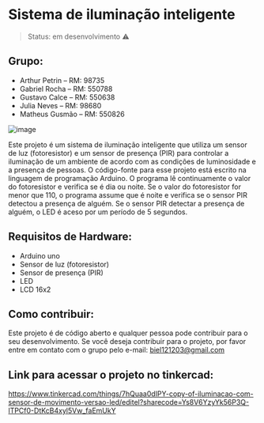 # Sistema de iluminação inteligente
> Status: em desenvolvimento ⚠️
## Grupo:

- Arthur Petrin – RM: 98735 
- Gabriel Rocha – RM: 550788 
- Gustavo Calce – RM: 550638 
- Julia Neves – RM: 98680 
- Matheus Gusmão – RM: 550826

![image](https://github.com/gabrieldfr/Sprint2_Edge/assets/127216244/7a0809f6-8b7b-4886-aa3f-412a16c4803c)

Este projeto é um sistema de iluminação inteligente que utiliza um sensor de luz (fotoresistor) e um sensor de presença (PIR) para controlar a iluminação de um ambiente de acordo com as condições de luminosidade e a presença de pessoas.
O código-fonte para esse projeto está escrito na linguagem de programação Arduino. O programa lê continuamente o valor do fotoresistor e verifica se é dia ou noite. Se o valor do fotoresistor for menor que 110, o programa assume que é noite e verifica se o sensor PIR detectou a presença de alguém. Se o sensor PIR detectar a presença de alguém, o LED é aceso por um período de 5 segundos.

## Requisitos de Hardware:

- Arduino uno 
- Sensor de luz (fotoresistor) 
- Sensor de presença (PIR)
- LED <br>
- LCD 16x2 

## Como contribuir:
Este projeto é de código aberto e qualquer pessoa pode contribuir para o seu desenvolvimento. Se você deseja contribuir para o projeto, por favor entre em contato com o grupo pelo e-mail: biel121203@gmail.com

## Link para acessar o projeto no tinkercad:
<https://www.tinkercad.com/things/7hQuaa0dIPY-copy-of-iluminacao-com-sensor-de-movimento-versao-led/editel?sharecode=Ys8V6YzyYk56P3Q-lTPCf0-DtKcB4xyl5Vw_faEmUkY>
